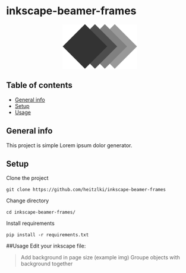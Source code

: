 # inkscape-beamer-frames

<p align="center">
  <img src="https://raw.githubusercontent.com/heitzlki/inkscape-beamer-frames/main/img/inkscpe-beamer-frames.png" width="200" />
</p>


## Table of contents

- [General info](#general-info)
- [Setup](#setup)
- [Usage](#usage)

## General info

This project is simple Lorem ipsum dolor generator.

## Setup

Clone the project

```
git clone https://github.com/heitzlki/inkscape-beamer-frames
```

Change directory

```
cd inkscape-beamer-frames/
```

Install requirements

```
pip install -r requirements.txt
```

##Usage
Edit your inkscape file:

> Add background in page size
> (example img)
> Groupe objects with background together
